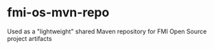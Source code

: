# fmi-os-mvn-repo
Used as a "lightweight" shared Maven repository for FMI Open Source project artifacts
